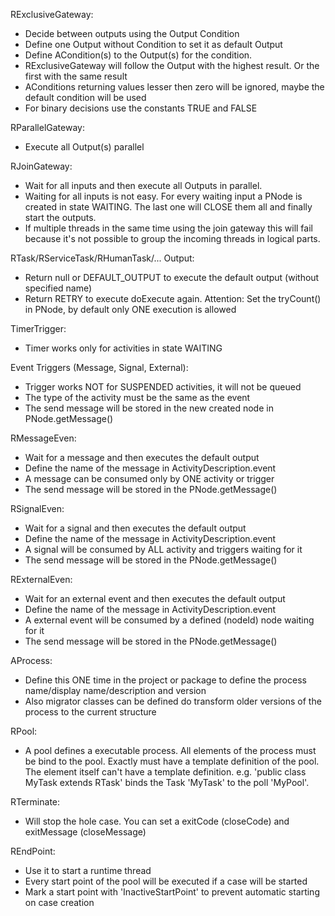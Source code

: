 

RExclusiveGateway:

* Decide between outputs using the Output Condition
* Define one Output without Condition to set it as default Output
* Define ACondition(s) to the Output(s) for the condition.
* RExclusiveGateway will follow the Output with the highest result. Or the first with the same result
* AConditions returning values lesser then zero will be ignored, maybe the default condition will be used
* For binary decisions use the constants TRUE and FALSE

RParallelGateway:

* Execute all Output(s) parallel


RJoinGateway:

* Wait for all inputs and then execute all Outputs in parallel.
* Waiting for all inputs is not easy. For every waiting input a PNode is created in state WAITING. The last one will
  CLOSE them all and finally start the outputs.
* If multiple threads in the same time using the join gateway this will fail because it's not possible to group the
  incoming threads in logical parts.

  
RTask/RServiceTask/RHumanTask/... Output:
* Return null or DEFAULT_OUTPUT to execute the default output (without specified name)
* Return RETRY to execute doExecute again. Attention: Set the tryCount() in PNode, by default only ONE execution is allowed

TimerTrigger:
* Timer works only for activities in state WAITING

Event Triggers (Message, Signal, External):
* Trigger works NOT for SUSPENDED activities, it will not be queued
* The type of the activity must be the same as the event
* The send message will be stored in the new created node in PNode.getMessage()

RMessageEven:
* Wait for a message and then executes the default output
* Define the name of the message in ActivityDescription.event
* A message can be consumed only by ONE activity or trigger
* The send message will be stored in the PNode.getMessage()

RSignalEven:
* Wait for a signal and then executes the default output
* Define the name of the message in ActivityDescription.event
* A signal will be consumed by ALL activity and triggers waiting for it
* The send message will be stored in the PNode.getMessage()

RExternalEven:
* Wait for an external event and then executes the default output
* Define the name of the message in ActivityDescription.event
* A external event will be consumed by a defined (nodeId) node waiting for it
* The send message will be stored in the PNode.getMessage()

AProcess:
* Define this ONE time in the project or package to define the process name/display name/description and version
* Also migrator classes can be defined do transform older versions of the process to the current structure

RPool:
* A pool defines a executable process. All elements of the process must be bind to the pool. Exactly must have a template
definition of the pool. The element itself can't have a template definition. e.g. 'public class MyTask extends RTask<MyPool>'
binds the Task 'MyTask' to the poll 'MyPool'.

RTerminate:
* Will stop the hole case. You can set a exitCode (closeCode) and exitMessage (closeMessage)

REndPoint:
* Use it to start a runtime thread
* Every start point of the pool will be executed if a case will be started
* Mark a start point with 'InactiveStartPoint' to prevent automatic starting on case creation


